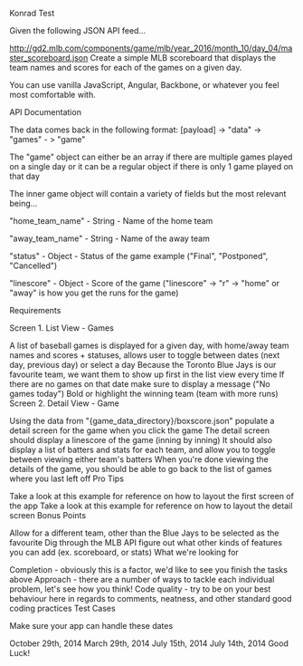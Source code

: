 Konrad Test

Given the following JSON API feed...

http://gd2.mlb.com/components/game/mlb/year_2016/month_10/day_04/master_scoreboard.json
Create a simple MLB scoreboard that displays the team names and scores for each of the games on a given day.

You can use vanilla JavaScript, Angular, Backbone, or whatever you feel most comfortable with.

API Documentation

The data comes back in the following format: [payload] -> "data" -> "games" - > "game"

The "game" object can either be an array if there are multiple games played on a single day or it can be a regular object if there is only 1 game played on that day

The inner game object will contain a variety of fields but the most relevant being...

"home_team_name" - String - Name of the home team

"away_team_name" - String - Name of the away team

"status" - Object - Status of the game example ("Final", "Postponed", "Cancelled")

"linescore" - Object - Score of the game ("linescore" -> "r" -> "home" or "away" is how you get the runs for the game)

Requirements

Screen 1. List View - Games

A list of baseball games is displayed for a given day, with home/away team names and scores + statuses, allows user to toggle between dates (next day, previous day) or select a day
Because the Toronto Blue Jays is our favourite team, we want them to show up first in the list view every time
If there are no games on that date make sure to display a message ("No games today")
Bold or highlight the winning team (team with more runs)
Screen 2. Detail View - Game

Using the data from "{game_data_directory}/boxscore.json" populate a detail screen for the game when you click the game
The detail screen should display a linescore of the game (inning by inning)
It should also display a list of batters and stats for each team, and allow you to toggle between viewing either team's batters
When you're done viewing the details of the game, you should be able to go back to the list of games where you last left off
Pro Tips

Take a look at this example for reference on how to layout the first screen of the app
Take a look at this example for reference on how to layout the detail screen
Bonus Points

Allow for a different team, other than the Blue Jays to be selected as the favourite
Dig through the MLB API figure out what other kinds of features you can add (ex. scoreboard, or stats)
What we're looking for

Completion - obviously this is a factor, we'd like to see you finish the tasks above
Approach - there are a number of ways to tackle each individual problem, let's see how you think!
Code quality - try to be on your best behaviour here in regards to comments, neatness, and other standard good coding practices
Test Cases

Make sure your app can handle these dates

October 29th, 2014
March 29th, 2014
July 15th, 2014
July 14th, 2014
Good Luck!
